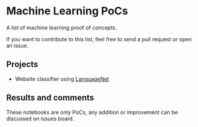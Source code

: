 # Machine Learning PoCs

A list of machine learning proof of concepts.

If you want to contribute to this list, feel free to send a pull request or open an issue.

## Projects

* Website classifier using [LanguageNet](https://github.com/valeriano-manassero/artificial-intelligence-pocs/blob/master/language-detection/language-detection.ipynb)

## Results and comments

These notebooks are only PoCs, any addition or improvement can be discussed on issues board.